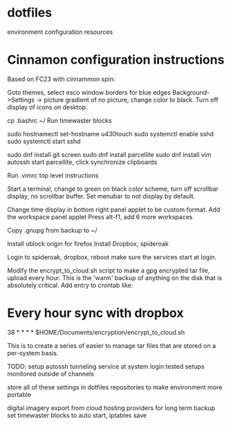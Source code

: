 # dotfiles
environment configuration resources


# Cinnamon configuration instructions
Based on FC23 with cinnammon spin:

Goto themes, select esco window borders for blue edges
Background->Settings -> picture gradient of no picture, change color to
black. Turn off display of icons on desktop.

cp .bashrc ~/
Run timewaster blocks 

sudo hostnamectl set-hostname u430touch
sudo systemctl enable sshd
sudo systemctl start sshd


sudo dnf install git screen
sudo dnf install parcellite
sudo dnf install vim autossh
start parcellite, click synchronize clipboards

Run .vimrc top level instructions

Start a terminal, change to green on black color scheme, turn off
scrollbar display, no scrollbar buffer. Set menubar to not display by
default.

Change time display in bottom right panel applet to be custom format.
Add the workspace panel applet
Press alt-f1, add 6 more workspaces

Copy .gnupg from backup to ~/

Install ublock origin for firefox
Install Dropbox, spideroak

Login to spideroak, dropbox, reboot make sure the services start at
login.

Modify the encrypt_to_cloud.sh script to make a gpg encrypted tar file,
upload every hour. This is the 'warm' backup of anything on the disk
that is absolutely critical. Add entry to crontab like:
# Every hour sync with dropbox
38 * * * * $HOME/Documents/encryption/encrypt_to_cloud.sh

This is to create a series of easier to manage tar files that are stored
on a per-system basis.


TODO:
setup autossh tunneling service at system login
    tested setups monitored outside of channels

store all of these settings in dotfiles repositories to make environment
    more portable

digital imagery export from cloud hosting providers for long term backup
set timewaster blocks to auto start, iptables save
